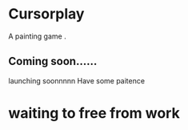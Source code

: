 # Cursorplay

A painting game . 

## Coming soon......
 launching soonnnnn Have some paitence 
# waiting to free from work 
